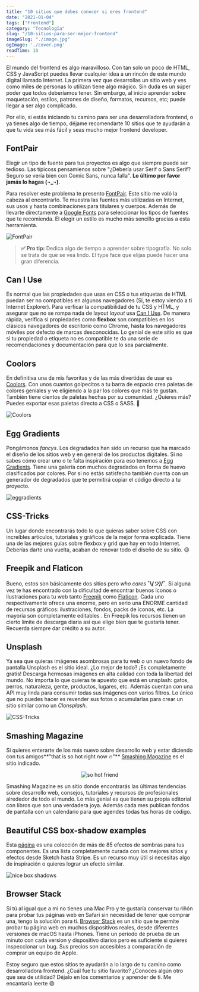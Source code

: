 ```yaml
---
title: "10 sitios que debes conocer si eres frontend"
date: "2021-01-04"
tags: ["Frontend"]
category: "Tecnología"
slug: "/10-sitios-para-ser-mejor-frontend"
imageSlug: "./image.jpg"
ogImage: './cover.png'
readTime: 10
---
```


El mundo del frontend es algo maravilloso. Con tan solo un poco de HTML, CSS y JavaScript puedes llevar cualquier idea a un rincón de este mundo digital llamado Internet. La primera vez que desarrollas un sitio web y ves como miles de personas lo utilizan tiene algo mágico.  Sin duda es un súper poder que todos deberíamos tener.  Sin embargo, al inicio aprender sobre maquetación, estilos, patrones de diseño,  formatos, recursos, etc; puede llegar a ser algo complicado.

Por ello, si estás iniciando tu camino para ser una desarrolladora frontend, o ya tienes algo de tiempo, déjame recomendarte 10 sitios que te ayudarán a que tu vida sea más fácil y seas mucho mejor frontend developer.

## FontPair

Elegir un tipo de fuente para tus proyectos es algo que siempre puede ser tedioso. Las típicoss pensamienos sobre "¿Debería usar Serif o Sans Serif? Seguro se vería bien con Comic Sans, nunca falla". **Lo último por favor jamás lo hagas (¬_¬)**. 

Para resolver este problema te presento [FontPair](https://fontpair.co/). Este sitio me voló la cabeza al encontrarlo. Te muestra las fuentes más utilizadas en Internet, sus usos y hasta combinaciones para titulares y cuerpos. Además de llevarte directamente a [Google Fonts](https://fonts.google.com/) para seleccionar los tipos de fuentes que te recomienda. El elegir un estilo es mucho más sencillo gracias a esta herramienta.

![FontPair](./FontPair.png)

> **✅ Pro tip:** Dedica algo de tiempo a aprender sobre tipografía. No solo se trata de que se vea lindo. El type face que elijas puede hacer una gran diferencia.

## Can I Use

Es normal que las propiedades que usas en CSS o tus etiquetas de HTML puedan ser no compatibles en algunos navegadores (Sí, te estoy viendo a ti Internet Explorer). Para verficar la compatibilidad de tu CSS y HTML, y asegurar que no se rompa nada de layout *layout* usa [Can I Use](https://caniuse.com/). De manera rápida, verifica si propiedades como **flexbox** son compatibles en los clásicos navegadores de escritorio como Chrome, hasta los navegadores móviles por defecto de marcas desconocidas. Lo genial de este sitio es que si tu propiedad o etiqueta no es compatible te da una serie de recomendaciones y documentación para que lo sea parcialmente.


## Coolors

En definitiva una de mis favoritas y de las más divertidas de usar es [Coolors](https://coolors.co/). Con unos cuantos golpecitos a tu barra de espacio crea paletas de colores geniales y ve eligiendo a la par los colores que más te gustan. También tiene cientos de paletas hechas por su comunidad. ¿Quieres más? Puedes exportar esas paletas directo a CSS o SASS. 🤩

![Coolors](./coolors.png)

## Egg Gradients

Pongámonos *fancys*. Los degradados han sido un recurso que ha marcado el diseño de los sitios web y en general de los productos digitales. Si no sabes cómo crear uno o te falta inspiración para eso tenemos a [Egg Gradients](https://www.eggradients.com/). Tiene una galería con muchos degradados en forma de huevo clasificados por colores. Por si no estás satisfecho también cuenta con un generador de degradados que te permitirá copiar el código directo a tu proyecto. 

![eggradients](./eggradients.png)

## CSS-Tricks

Un lugar donde encontrarás todo lo que quieras saber sobre CSS con increíbles artículos, tutoriales y gráficos de la mejor forma explicada. Tiene una de las mejores guías sobre flexbox y grid que hay en todo Internet. Deberías darte una vuelta, acaban de renovar todo el diseño de su sitio. 😉



## Freepik and Flaticon

Bueno, estos son básicamente dos sitios pero *who cares* **¯\\_(ツ)_/¯**. Si alguna vez te has encontrado con la dificultad de encontrar buenos íconos o ilustraciones para tu web tanto [Freepik](https://www.freepik.es/) como [Flaticon](https://www.flaticon.es/). Cada uno respectivamente ofrece una enorme, pero en serio una ENORME cantidad de recursos gráficos: ilustraciones, fondos, packs de íconos, etc. La mayoría son completamente editables . En Freepik los recursos tienen un cierto límite de descarga diaria así que elige bien que te gustaría tener. Recuerda siempre dar crédito a su autor. 


## Unsplash

Ya sea que quieras imágenes asombrosas para tu web o un nuevo fondo de pantalla Unsplash es el sitio ideal. ¿Lo mejor de todo? ¡Es completamente gratis! Descarga hermosas imágenes en alta calidad con toda la libertad del mundo. No importa lo que quieras te apuesto que está en unsplash: gatos, perros, naturaleza, gente, productos, lugares, etc. Además cuentan con una API muy linda para consumir todas sus imágenes con varios filtros. Lo único que no puedes hacer es revender sus fotos o acumularlas para crear un sitio similar como un *Clonsplash*. 

![CSS-Tricks](./unsplash.png)

## Smashing Magazine

Si quieres enterarte de los más nuevo sobre desarrollo web y estar diciendo con tus amigos**"that is so hot right now 🔥"** [Smashing Magazine](https://www.smashingmagazine.com/) es el sitio indicado.

<p align="center">
  <img src="https://media3.giphy.com/media/tBb19eUNiEjBsYeZPhu/giphy.gif?cid=ecf05e47i380aprtzl9k31lh9mg1vn3e8ujy3uq0cm1w41c7&rid=giphy.gif" alt="so hot friend" />
</p>



Smashing Magazine es un sitio donde encontrarás las últimas tendencias sobre desarrollo web, consejos, tutoriales y recursos de profesionales alrededor de todo el mundo. Lo más genial es que tienen su propia editorial con libros que son una verdadera joya.  Además cada mes publican fondos de pantalla con un calendario para que agendes todas tus horas de código. 


## Beautiful CSS box-shadow examples

Esta [página](https://getcssscan.com/css-box-shadow-examples) es una colección de más de 85 efectos de sombras para tus componentes. Es una lista completamente curada con los mejores sitios y efectos desde Sketch hasta Stripe. Es un recurso muy útil si necesitas algo de inspiración o quieres lograr un efecto similar. 

![nice box shadows](./niceboxshadows.png)

## Browser Stack

Si tú al igual que a mi no tienes una Mac Pro y te gustaría conservar tu riñón para probar tus páginas web en Safari sin necesidad de tener que comprar una, tengo la solución para ti. [Browser Stack](https://www.browserstack.com/) es un sitio que te permite probar tu página web en muchos dispositivos reales, desde diferentes versiones de macOS hasta iPhones. Tiene un periodo de prueba de un minuto con cada version y dispositivo diarios pero es suficiente si quieres inspeccionar un bug. Sus precios son accesibles a comparación de comprar un equipo de Apple.

Estoy seguro que estos sitios te ayudarán a lo largo de tu camino como desarrolladora frontend. ¿Cuál fue tu sitio favorito? ¿Conoces algún otro que sea de utilidad? Déjalo en los comentarios y aprender de ti. Me encantaría leerte 😄

